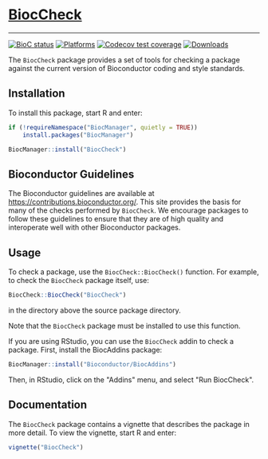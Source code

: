 # [BiocCheck](https://bioconductor.org/packages/BiocCheck)

---

<!-- badges: start -->
[![BioC status](http://www.bioconductor.org/shields/build/devel/bioc/BiocCheck.svg)](https://bioconductor.org/checkResults/devel/bioc-LATEST/BiocCheck)
[![Platforms](http://www.bioconductor.org/shields/availability/devel/BiocCheck.svg)](https://www.bioconductor.org/packages/devel/bioc/html/BiocCheck.html#archives)
[![Codecov test coverage](https://codecov.io/gh/Bioconductor/BiocCheck/graph/badge.svg)](https://app.codecov.io/gh/Bioconductor/BiocCheck)
[![Downloads](http://www.bioconductor.org/shields/downloads/devel/BiocCheck.svg)](https://bioconductor.org/packages/stats/bioc/BiocCheck)
<!-- badges: end -->

The `BiocCheck` package provides a set of tools for checking a package
against the current version of Bioconductor coding and style standards.

## Installation 

To install this package, start R and enter:

```r
if (!requireNamespace("BiocManager", quietly = TRUE))
    install.packages("BiocManager")

BiocManager::install("BiocCheck")
```

## Bioconductor Guidelines

The Bioconductor guidelines are available at
https://contributions.bioconductor.org/. This site provides the basis for
many of the checks performed by `BiocCheck`. We encourage packages to
follow these guidelines to ensure that they are of high quality and
interoperate well with other Bioconductor packages.

## Usage

To check a package, use the `BiocCheck::BiocCheck()` function. For
example, to check the `BiocCheck` package itself, use:

```r
BiocCheck::BiocCheck("BiocCheck")
```

in the directory above the source package directory. 

Note that the `BiocCheck` package must be installed to use this function.

If you are using RStudio, you can use the `BiocCheck` addin to check a
package. First, install the BiocAddins package:

```r
BiocManager::install("Bioconductor/BiocAddins")
```

Then, in RStudio, click on the "Addins" menu, and select "Run BiocCheck".

## Documentation

The `BiocCheck` package contains a vignette that describes the package
in more detail. To view the vignette, start R and enter:

```r
vignette("BiocCheck")
```

